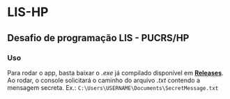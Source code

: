 # LIS-HP
## Desafio de programação LIS - PUCRS/HP

### **Uso**
Para rodar o app, basta baixar o *.exe* já compilado disponível em [**Releases**](https://github.com/ITWhiteRaccoon/LIS-HP/releases/latest). Ao rodar, o console solicitará o caminho do arquivo *.txt* contendo a mensagem secreta.
Ex.: `C:\Users\USERNAME\Documents\SecretMessage.txt`
